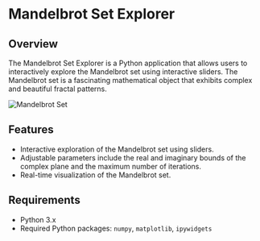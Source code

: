 # Mandelbrot Set Explorer

## Overview

The Mandelbrot Set Explorer is a Python application that allows users to interactively explore the Mandelbrot set using interactive sliders. The Mandelbrot set is a fascinating mathematical object that exhibits complex and beautiful fractal patterns.

![Mandelbrot Set](mandelbrot_set.png)

## Features

- Interactive exploration of the Mandelbrot set using sliders.
- Adjustable parameters include the real and imaginary bounds of the complex plane and the maximum number of iterations.
- Real-time visualization of the Mandelbrot set.

## Requirements

- Python 3.x
- Required Python packages: `numpy`, `matplotlib`, `ipywidgets`

